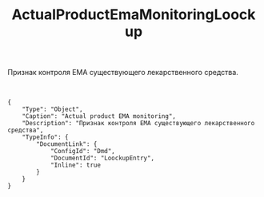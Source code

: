 ﻿---
layout: default
title: ActualProductEmaMonitoringLoockup
position: 2
categories: 
tags: 
---

Признак контроля EMA существующего лекарственного средства.

 

```
{
	"Type": "Object",
	"Caption": "Actual product EMA monitoring",
	"Description": "Признак контроля EMA существующего лекарственного средства",
	"TypeInfo": {
		"DocumentLink": {
			"ConfigId": "Dmd",
			"DocumentId": "LoockupEntry",
			"Inline": true
		}
	}
}
```

 

 

